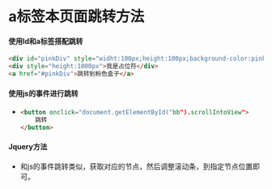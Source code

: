# a标签本页面跳转方法

#### 使用Id和a标签搭配跳转

```html
<div id="pinkDiv" style="widht:100px;height:100px;background-color:pink">粉色盒子</div>
<div style="height:1000px">我是占位符</div>
<a href="#pinkDiv">跳转到粉色盒子</a>
```



#### 使用js的事件进行跳转

* ```html
  <button onclick="document.getElementById("bb").scrollIntoView">
      跳转
  </button>
  ```

#### Jquery方法

* 和js的事件跳转类似，获取对应的节点，然后调整滚动条，到指定节点位置即可。

